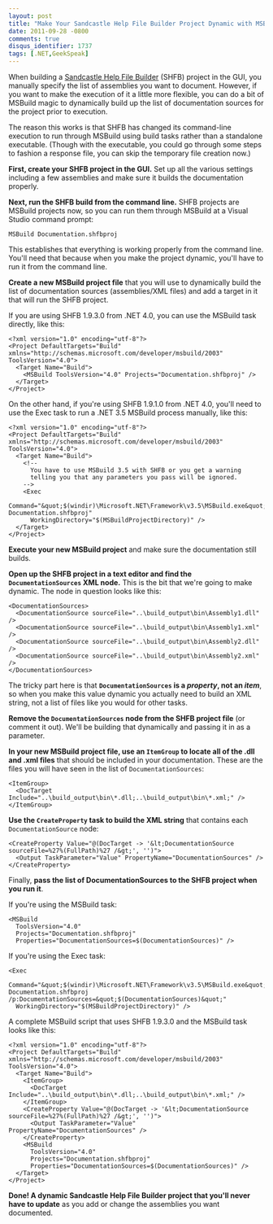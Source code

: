 ```yaml
---
layout: post
title: "Make Your Sandcastle Help File Builder Project Dynamic with MSBuild"
date: 2011-09-28 -0800
comments: true
disqus_identifier: 1737
tags: [.NET,GeekSpeak]
---
```

When building a [Sandcastle Help File
Builder](http://shfb.codeplex.com/) (SHFB) project in the GUI, you
manually specify the list of assemblies you want to document. However,
if you want to make the execution of it a little more flexible, you can
do a bit of MSBuild magic to dynamically build up the list of
documentation sources for the project prior to execution.

The reason this works is that SHFB has changed its command-line
execution to run through MSBuild using build tasks rather than a
standalone executable. (Though with the executable, you could go through
some steps to fashion a response file, you can skip the temporary file
creation now.)

**First, create your SHFB project in the GUI.** Set up all the various
settings including a few assemblies and make sure it builds the
documentation properly.

**Next, run the SHFB build from the command line.** SHFB projects are
MSBuild projects now, so you can run them through MSBuild at a Visual
Studio command prompt:

`MSBuild Documentation.shfbproj`

This establishes that everything is working properly from the command
line. You'll need that because when you make the project dynamic, you'll
have to run it from the command line.

**Create a new MSBuild project file** that you will use to dynamically
build the list of documentation sources (assemblies/XML files) and add a
target in it that will run the SHFB project.

If you are using SHFB 1.9.3.0 from .NET 4.0, you can use the MSBuild
task directly, like this:

    <?xml version="1.0" encoding="utf-8"?>
    <Project DefaultTargets="Build" xmlns="http://schemas.microsoft.com/developer/msbuild/2003" ToolsVersion="4.0">
      <Target Name="Build">
        <MSBuild ToolsVersion="4.0" Projects="Documentation.shfbproj" />
      </Target>
    </Project>

On the other hand, if you're using SHFB 1.9.1.0 from .NET 4.0, you'll
need to use the Exec task to run a .NET 3.5 MSBuild process manually,
like this:

    <?xml version="1.0" encoding="utf-8"?>
    <Project DefaultTargets="Build" xmlns="http://schemas.microsoft.com/developer/msbuild/2003" ToolsVersion="4.0">
      <Target Name="Build">
        <!--
          You have to use MSBuild 3.5 with SHFB or you get a warning
          telling you that any parameters you pass will be ignored.
        -->
        <Exec
          Command="&quot;$(windir)\Microsoft.NET\Framework\v3.5\MSBuild.exe&quot; Documentation.shfbproj"
          WorkingDirectory="$(MSBuildProjectDirectory)" />
      </Target>
    </Project>

**Execute your new MSBuild project** and make sure the documentation
still builds.

**Open up the SHFB project in a text editor and find the
`DocumentationSources` XML node.** This is the bit that we're going to
make dynamic. The node in question looks like this:

    <DocumentationSources>
      <DocumentationSource sourceFile="..\build_output\bin\Assembly1.dll" />
      <DocumentationSource sourceFile="..\build_output\bin\Assembly1.xml" />
      <DocumentationSource sourceFile="..\build_output\bin\Assembly2.dll" />
      <DocumentationSource sourceFile="..\build_output\bin\Assembly2.xml" />
    </DocumentationSources>

The tricky part here is that **`DocumentationSources` is a *property*,
not an *item***, so when you make this value dynamic you actually need
to build an XML string, not a list of files like you would for other
tasks.

**Remove the `DocumentationSources` node from the SHFB project file**
(or comment it out). We'll be building that dynamically and passing it
in as a parameter.

**In your new MSBuild project file, use an `ItemGroup` to locate all of
the .dll and .xml files** that should be included in your documentation.
These are the files you will have seen in the list of
`DocumentationSources`:

    <ItemGroup>
      <DocTarget Include="..\build_output\bin\*.dll;..\build_output\bin\*.xml;" />
    </ItemGroup>

**Use the `CreateProperty` task to build the XML string** that contains
each `DocumentationSource` node:

    <CreateProperty Value="@(DocTarget -> '&lt;DocumentationSource sourceFile=%27%(FullPath)%27 /&gt;', '')">
      <Output TaskParameter="Value" PropertyName="DocumentationSources" />
    </CreateProperty>

Finally, **pass the list of DocumentationSources to the SHFB project
when you run it**.

If you're using the MSBuild task:

    <MSBuild
      ToolsVersion="4.0"
      Projects="Documentation.shfbproj"
      Properties="DocumentationSources=$(DocumentationSources)" />

If you're using the Exec task:

    <Exec
      Command="&quot;$(windir)\Microsoft.NET\Framework\v3.5\MSBuild.exe&quot; Documentation.shfbproj /p:DocumentationSources=&quot;$(DocumentationSources)&quot;"
      WorkingDirectory="$(MSBuildProjectDirectory)" />

A complete MSBuild script that uses SHFB 1.9.3.0 and the MSBuild task
looks like this:

    <?xml version="1.0" encoding="utf-8"?>
    <Project DefaultTargets="Build" xmlns="http://schemas.microsoft.com/developer/msbuild/2003" ToolsVersion="4.0">
      <Target Name="Build">
        <ItemGroup>
          <DocTarget Include="..\build_output\bin\*.dll;..\build_output\bin\*.xml;" />
        </ItemGroup>
        <CreateProperty Value="@(DocTarget -> '&lt;DocumentationSource sourceFile=%27%(FullPath)%27 /&gt;', '')">
          <Output TaskParameter="Value" PropertyName="DocumentationSources" />
        </CreateProperty>
        <MSBuild
          ToolsVersion="4.0"
          Projects="Documentation.shfbproj"
          Properties="DocumentationSources=$(DocumentationSources)" />
      </Target>
    </Project>

**Done! A dynamic Sandcastle Help File Builder project that you'll never
have to update** as you add or change the assemblies you want
documented.

